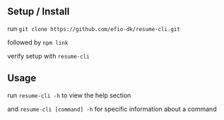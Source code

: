 ## Setup / Install
run `git clone https://github.com/efio-dk/resume-cli.git`

followed by `npm link`

verify setup with `resume-cli`

## Usage
run `resume-cli -h` to view the help section

and `resume-cli [command] -h` for specific information about a command